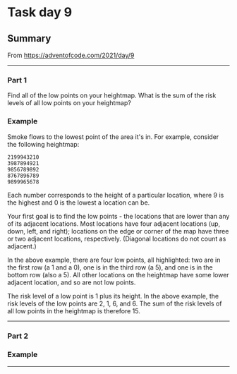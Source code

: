 # Task day 9

## Summary

From https://adventofcode.com/2021/day/9

---

### Part 1

Find all of the low points on your heightmap. What is the sum of the risk levels of all low points on your heightmap?


### Example

Smoke flows to the lowest point of the area it's in. For example, consider the following heightmap:

    2199943210
    3987894921
    9856789892
    8767896789
    9899965678
    
Each number corresponds to the height of a particular location, where 9 is the highest and 0 is the lowest a location can be.

Your first goal is to find the low points - the locations that are lower than any of its adjacent locations. Most locations have four adjacent locations (up, down, left, and right); locations on the edge or corner of the map have three or two adjacent locations, respectively. (Diagonal locations do not count as adjacent.)

In the above example, there are four low points, all highlighted: two are in the first row (a 1 and a 0), one is in the third row (a 5), and one is in the bottom row (also a 5). All other locations on the heightmap have some lower adjacent location, and so are not low points.

The risk level of a low point is 1 plus its height. In the above example, the risk levels of the low points are 2, 1, 6, and 6. The sum of the risk levels of all low points in the heightmap is therefore 15.


---

### Part 2



### Example



___


